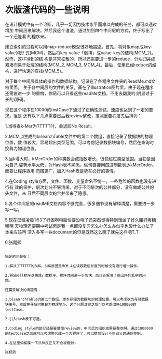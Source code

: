 次版渣代码的一些说明
==============================

在设计模式中有一个论断，几乎一切因为技术水平而难以完成的任务，都可以通过增加
中间层来解决。然后我这个渣渣，通过加到四个中间层的方式，终于写出了一个还能看
的程序来。

建立索引的过程可以用map-reduce模型很好地描述。首先，将对象map成key-value的形
式(MCM)，然后将key-value「倒排」成value-key的结构(MCM_2)。然而，这样得到的结
构是非常松散的，所以还需要进一步的reduce，分块归并成紧凑而易于处理的结构(MCM_2, 
MCM_3, MCM_4)。最后，使用已经reduce的结构，进行快速的查找(MCM_5)。

对于每个中间层具体的操作和数据结构，记录在了各程序文件夹的ReadMe.md文档里面。
关于各中间层的文件的关系，画在了Illustration图片里。由于现在程序还需要进一步
的重构，你萌可以只看这些readMe文档，不用去翻我的(明显过于长的)源码。

现在这个程序在10000的testCase下通过了正确性测试，速度也达到了一定的要求。但是
还有以下几点需要日后我review整改，按照重要程度先后排列：

1.当待查k-Mer为TTTTT时，会返回No Result。

2.MCM_4生成的bisearchTable文件中的第二个数组，直接记录了数据块的物理位置，数
值较大，容易超出类型范围，可以考虑记录数据块编号，然后在查询时换算为物理位置。

3.当k增大时，kMerOrder的种类数会成指数增长，很快超过类型范围。当初是因为自己
姿势水平太低，对Hash表不熟悉，偷懒直接用四进制数表达kMerOrder。而要让程序适用
范围更广，加入Hash表是势在必行的事情。

4.在Coding style方面，文件、函数、变量命名不统一，一些危险的函数也没有进行有
效的保护，层次划分不够清晰。对于不同层次的公共部分，没有做成公共的头文件，未
日后不同层次的合并带来了隐患。

5.各个中间层的readME文档内容不够完善，很多细节没有解释清楚，需要进一步写一写。

5.现在已经凌晨1:53了好困啊电脑快要没电了还突然觉得特别饿坐了好久腰好疼糟糕明
天物理还要期中考试但是我一点都没复习怎么办怎么办似乎也没什么办法了本来应该再
深入多写一些document的但是既然这么晚了就先这样吧T_T

6.张翔熙

~~~~~~~~~~~~~~~~~~~~~~~~4/24 UPDATE~~~~~~~~~~~~~~~~~~~~~~~~~~~~~~

搞定的问题有：

1.解决了TTTTT的BUG，BUG原因是MCM_4在读取数组长度的时候没有进行增一操作。

2.将Shell排序改换成计数排序，排序时间进一步加快，而且还解决了输出序列乱序的问
题。

还需要解决的问题有：

1.bisearchTable的第二个数组，原本存储为数据块的物理位置，可以考虑改为存储数据
块编号，然后在寻址时换算为物理地址。这个问题改完之后可以考虑改换100000的testCase。

2.引入Hash表不可避。

3.Coding style的部分还是要慢慢review的，中间层的组织也需要整改啊。通过1000000
的testCase之后就可以考虑整合成一个大程序了，可以提前设计不同部分的通信控制。

4.在这里偷偷膜一下沅神反正又不会被看到~

张翔熙